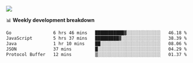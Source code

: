 ![](https://github-readme-stats-v2-three.vercel.app/api/top-langs/?username=akshayxml&theme=dark&hide_border=true&include_all_commits=true&count_private=true&layout=compact&size_weight=0.5&count_weight=0.5&hide=Jupyter%20Notebook%2Cobjective-c%2Cmakefile%2Cc%2Chtml%2Ccss%2Cscss&langs_count=6&exclude_repo=github-readme-stats-v2)

📊 **Weekly development breakdown**
<!--START_SECTION:waka-->

```txt
Go                6 hrs 46 mins   ███████████▓░░░░░░░░░░░░░   46.18 %
JavaScript        5 hrs 37 mins   █████████▓░░░░░░░░░░░░░░░   38.39 %
Java              1 hr 10 mins    ██░░░░░░░░░░░░░░░░░░░░░░░   08.06 %
JSON              37 mins         █░░░░░░░░░░░░░░░░░░░░░░░░   04.29 %
Protocol Buffer   12 mins         ▒░░░░░░░░░░░░░░░░░░░░░░░░   01.37 %
```

<!--END_SECTION:waka-->
